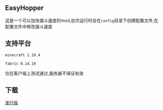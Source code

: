 ## EasyHopper

这是一个可以加快漏斗速度的mod,初次运行时会在``config``目录下创建配置文件,在配置文件中修改漏斗速度

## 支持平台

``minecraft 1.19.4``

``fabric 0.14.19``

仅在客户端上测试通过,服务器不保证有效

## 下载

[发行版](https://gitee.com/dearxuan/EasyHopper/releases/)
